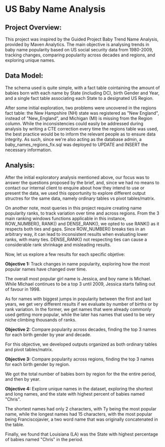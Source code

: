 # US Baby Name Analysis

## Project Overview:

This project was inspired by the Guided Project Baby Trend Name Analysis, provided by Maven Analytics. The main objective is analysing trends in baby name popularity based on US social security data from 1980-2009, tracking changes, comparing popularity across decades and regions, and exploring unique names.

## Data Model:

The schema used is quite simple, with a fact table cointaining the amount of babies born with each name by State (including DC), birth Gender and Year, and a single fact table associating each State to a designated US Region.

After some initial exploration, two problems were uncovered in the regions fact table: the New Hampshire (NH) state was registered as "New England", instead of "New_England", and Michigan (MI) is missing from the Region column. While the inconsistencies could easily be addressed during analysis by writing a CTE correction every time the regions table was used, the best practice would be to inform the relevant people as to ensure data integrity. As such, since we're also acting as the database admin, a baby_names_regions_fix.sql was deployed to UPDATE and INSERT the necessary information.

## Analysis:

After the initial exploratory analysis mentioned above, our focus was to answer the questions proposed by the brief, and, since we had no means to contact our internal client to enquire about how they intend to use or present the data, we used this opportunity to explore different output structres for the same data, namely ordinary tables vs pivot tables/matrix.

On another note, most queries in this project require creating name popularity ranks, to track variation over time and across regions. From the 3 main ranking windows functions applicable in this instance, ROW_NUMBER(), RANK() and DENSE_RANK(), we opted to use RANK() as it respects both ties and gaps. Since ROW_NUMBER() breaks ties in an arbitrary way, it can lead to inconsistent results when evaluating lower ranks, with many ties. DENSE_RANK() not respecting ties can cause a considerable rank shrinkage and misleading results.

Now, let us explore a few results for each specific objetive:

 **Objective 1:** Track changes in name popularity, exploring how the most popular names have changed over time.

The overall most popular girl name is Jessica, and boy name is Michael. While Michael continues to be a top 3 until 2009, Jessica starts falling out of favour in 1998.

As for names with biggest jumps in popularity between the first and last years, we get very different results if we evaluate by number of births or by rank variation. In the former, we get names that were already     commonly used getting more popular, while the later has names that used to be very niche climbing thousands of ranks.

 **Objective 2:** Compare popularity across decades, finding the top 3 names for each birth gender by year and decade.

For this objective, we developed outputs organized as both ordinary tables and pivot tables/matrix.


 **Objective 3:** Compare popularity across regions, finding the top 3 names for each birth gender by region.

We got the total number of babies born by region for the the entire period, and then by year.


 **Objective 4:** Explore unique names in the dataset, exploring the shortest and long names, and the state with highest percent of babies named "Chris".

The shortest names had only 2 characters, with Ty being the most popular name, while the longest names had 15 characters, with the most popular being Franciscojavier, a two word name that was originally concatenated in the table.

Finally, we found that Louisiana (LA) was the State with highest percentage of babies named "Chris" in the period.
